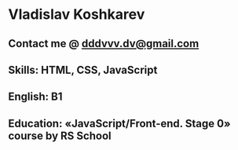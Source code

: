 # Vladislav Koshkarev
## Contact me @ dddvvv.dv@gmail.com
## Skills: HTML, CSS, JavaScript
## English: B1
## Education: «JavaScript/Front-end. Stage 0» course by RS School
